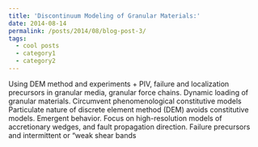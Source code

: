 ```yaml
---
title: 'Discontinuum Modeling of Granular Materials:'
date: 2014-08-14
permalink: /posts/2014/08/blog-post-3/
tags:
  - cool posts
  - category1
  - category2
---
```


Using DEM method and experiments + PIV, failure and localization
precursors in granular media, granular force chains. Dynamic loading of
granular materials. Circumvent phenomenological constitutive models
Particulate nature of discrete element method (DEM) avoids constitutive models. Emergent
behavior. Focus on high-resolution models of accretionary wedges, and fault propagation direction.
Failure precursors and intermittent or “weak shear bands
